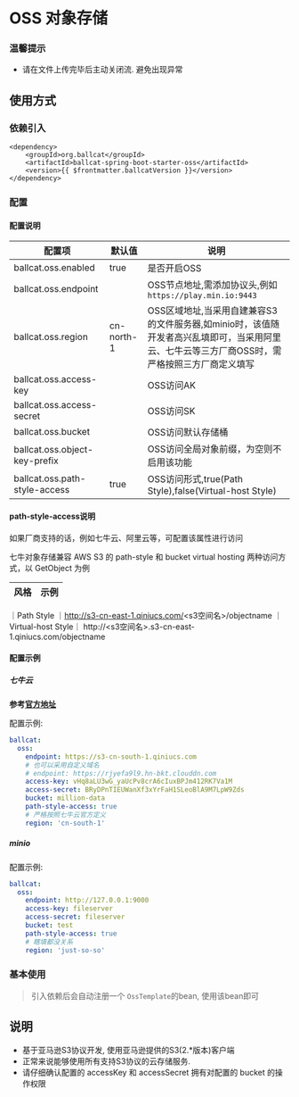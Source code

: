 # OSS 对象存储

### 温馨提示
- 请在文件上传完毕后主动关闭流. 避免出现异常

## 使用方式
### 依赖引入
```xml-vue
<dependency>
    <groupId>org.ballcat</groupId>
    <artifactId>ballcat-spring-boot-starter-oss</artifactId>
    <version>{{ $frontmatter.ballcatVersion }}</version>
</dependency>
```

### 配置

#### 配置说明

| 配置项                           | 默认值                               | 说明                          |
| ------------------------------- |-----------------------------------|-----------------------------|
| ballcat.oss.enabled | true | 是否开启OSS |
| ballcat.oss.endpoint |  | OSS节点地址,需添加协议头,例如`https://play.min.io:9443` |
| ballcat.oss.region |cn-north-1  | OSS区域地址,当采用自建兼容S3的文件服务器,如minio时，该值随开发者高兴乱填即可，当采用阿里云、七牛云等三方厂商OSS时，需严格按照三方厂商定义填写|
| ballcat.oss.access-key |  | OSS访问AK|
| ballcat.oss.access-secret |  | OSS访问SK|
| ballcat.oss.bucket |  | OSS访问默认存储桶|
| ballcat.oss.object-key-prefix |  | OSS访问全局对象前缀，为空则不启用该功能|
| ballcat.oss.path-style-access |true  | OSS访问形式,true(Path Style),false(Virtual-host Style)|

#### path-style-access说明

如果厂商支持的话，例如七牛云、阿里云等，可配置该属性进行访问

七牛对象存储兼容 AWS S3 的 path-style 和 bucket virtual hosting 两种访问方式，以 GetObject 为例

| 风格                           | 示例                               |
| ------------------------------- |-----------------------------------|
｜Path Style	｜http://s3-cn-east-1.qiniucs.com/<s3空间名>/objectname
｜Virtual-host Style｜	http://<s3空间名>.s3-cn-east-1.qiniucs.com/objectname


#### 配置示例

##### 七牛云
**参考[官方地址](https://developer.qiniu.com/kodo/4086/aws-s3-compatible)**

配置示例:
```yaml
ballcat:
  oss:
    endpoint: https://s3-cn-south-1.qiniucs.com
    # 也可以采用自定义域名
    # endpoint: https://rjyefa9l9.hn-bkt.clouddn.com
    access-key: vHq8aLU3wG_yaUcPv8crA6cIuxBPJm412RK7Va1M
    access-secret: BRyDPnTIEUWanXf3xYrFaH1SLeoBlA9M7LpW9Zds
    bucket: million-data
    path-style-access: true
    # 严格按照七牛云官方定义
    region: 'cn-south-1'
```

##### minio
配置示例:
```yaml
ballcat:
  oss:
    endpoint: http://127.0.0.1:9000
    access-key: fileserver
    access-secret: fileserver
    bucket: test
    path-style-access: true
    # 瞎填都没关系
    region: 'just-so-so'
```

### 基本使用

> 引入依赖后会自动注册一个  `OssTemplate`的bean, 使用该bean即可

## 说明
- 基于亚马逊S3协议开发, 使用亚马逊提供的S3(2.\*版本)客户端
- 正常来说能够使用所有支持S3协议的云存储服务.
- 请仔细确认配置的 accessKey 和 accessSecret 拥有对配置的 bucket 的操作权限

